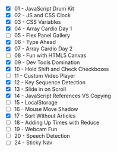 - [x] 01 - JavaScript Drum Kit
- [x] 02 - JS and CSS Clock
- [x] 03 - CSS Variables
- [x] 04 - Array Cardio Day 1
- [ ] 05 - Flex Panel Gallery
- [x] 06 - Type Ahead
- [x] 07 - Array Cardio Day 2
- [ ] 08 - Fun with HTML5 Canvas
- [x] 09 - Dev Tools Domination
- [x] 10 - Hold Shift and Check Checkboxes
- [ ] 11 - Custom Video Player
- [x] 12 - Key Sequence Detection
- [x] 13 - Slide in on Scroll
- [x] 14 - JavaScript References VS Copying
- [ ] 15 - LocalStorage
- [ ] 16 - Mouse Move Shadow
- [x] 17 - Sort Without Articles
- [ ] 18 - Adding Up Times with Reduce
- [ ] 19 - Webcam Fun
- [ ] 20 - Speech Detection
- [ ] 24 - Sticky Nav
